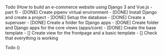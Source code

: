 Todo (How to build an e-commerce website using Django 3 and Vue.js - part 1)
    - [DONE] Create pipenv virtual environment <!-- pipenv shell -->
    - [DONE] Install Django and create a project <!-- pip install Django -->
    - [DONE] Setup the database <!-- python manage.py makemigrations/migrate --> 
        <!-- MySQL for production -->
    - [DONE] Create a superuser <!-- python manage.py createsuperuser -->
    - [DONE] Create a folder for Django apps <!-- mkdir apps -->
    - [DONE] Create folder and Django apps for the core views (apps/core) <!-- mkdir apps/core -->
        - [DONE] Create the base template <!-- python manage.py core apps/core --> 
            <!-- mkdir apps/core/templates -->
    - [] Create view for the frontpage and a basic template <!--  -->
    - [] Check that everything is working <!--  -->

Todo ()